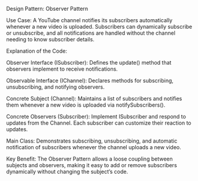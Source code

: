 Design Pattern: Observer Pattern

Use Case: A YouTube channel notifies its subscribers automatically whenever a new video is uploaded. Subscribers can dynamically subscribe or unsubscribe, and all notifications are handled without the channel needing to know subscriber details.

Explanation of the Code:

Observer Interface (ISubscriber): Defines the update() method that observers implement to receive notifications.

Observable Interface (IChannel): Declares methods for subscribing, unsubscribing, and notifying observers.

Concrete Subject (Channel): Maintains a list of subscribers and notifies them whenever a new video is uploaded via notifySubscribers().

Concrete Observers (Subscriber): Implement ISubscriber and respond to updates from the Channel. Each subscriber can customize their reaction to updates.

Main Class: Demonstrates subscribing, unsubscribing, and automatic notification of subscribers whenever the channel uploads a new video.

Key Benefit: The Observer Pattern allows a loose coupling between subjects and observers, making it easy to add or remove subscribers dynamically without changing the subject’s code.